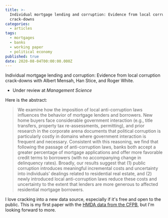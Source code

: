 ```yaml
---
title: >-
  Individual mortgage lending and corruption: Evidence from local corruption
  crack-downs
categories:
  - articles
tags:
  - mortgages
  - banks
  - working paper
  - political economy
published: true
date: 2020-08-04T00:00:00.000Z
---
```


Individual mortgage lending and corruption: Evidence from local corruption crack-downs
with Albert Mensah, Han Stice, and Roger White.
- Under review at _Management Science_

Here is the abstract:  

> We examine how the imposition of local anti-corruption laws influences the behavior of mortgage lenders and borrowers. New home buyers face considerable government interaction (e.g., title transfers, property tax re-assessments, permitting), and prior research in the corporate arena documents that political corruption is particularly costly in domains where government interaction is frequent and necessary. Consistent with this reasoning, we find that following the passage of anti-corruption laws, banks both accept a greater percentage of mortgage applications and offer more favorable credit terms to borrowers (with no accompanying change in delinquency rates). Broadly, our results suggest that (1) public corruption introduces meaningful incremental costs and uncertainty into individuals’ dealings related to residential real estate, and (2) newly introduced local anti-corruption laws reduce these costs and uncertainty to the extent that lenders are more generous to affected residential mortgage borrowers.  

I love cracking into a new data source, especially if it's free and open to the public. This is my first paper with the [HMDA data from the CFPB](https://www.consumerfinance.gov/data-research/hmda/), but I'm looking forward to more.
